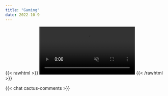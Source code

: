 ```yaml
---
title: "Gaming"
date: 2022-10-9
---
```


{{< rawhtml >}}
<video data-dashjs-player="" autoplay="" src="https://dash.seanbehan.ca/stream.mpd" controls="true" muted></video>
{{< /rawhtml >}}

{{< chat cactus-comments >}}
